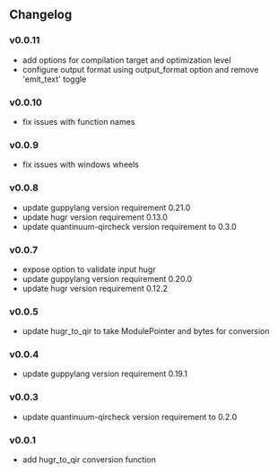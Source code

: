 ## Changelog

### v0.0.11

- add options for compilation target and optimization level
- configure output format using output_format option and remove 'emit_text' toggle

### v0.0.10

- fix issues with function names

### v0.0.9

- fix issues with windows wheels

### v0.0.8

- update guppylang version requirement 0.21.0
- update hugr version requirement 0.13.0
- update quantinuum-qircheck version requirement to 0.3.0

### v0.0.7

- expose option to validate input hugr
- update guppylang version requirement 0.20.0
- update hugr version requirement 0.12.2

### v0.0.5

- update hugr_to_qir to take ModulePointer and bytes for conversion

### v0.0.4

- update guppylang version requirement 0.19.1

### v0.0.3

- update quantinuum-qircheck version requirement to 0.2.0

### v0.0.1

- add hugr_to_qir conversion function
